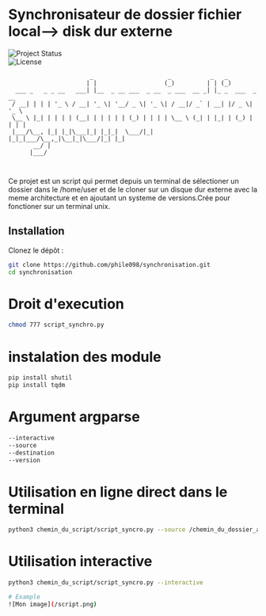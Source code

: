 # Synchronisateur de dossier fichier local--> disk dur externe 
![Project Status](https://img.shields.io/badge/status-active-brightgreen)  
![License](https://img.shields.io/badge/license-MIT-blue)


```
                       _                     _           _   _             
                      | |                   (_)         | | (_)            
  ___ _   _ _ __   ___| |__  _ __ ___  _ __  _ ___  __ _| |_ _  ___  _ __  
 / __| | | | '_ \ / __| '_ \| '__/ _ \| '_ \| / __|/ _` | __| |/ _ \| '_ \ 
 \__ \ |_| | | | | (__| | | | | | (_) | | | | \__ \ (_| | |_| | (_) | | | |
 |___/\__, |_| |_|\___|_| |_|_|  \___/|_| |_|_|___/\__,_|\__|_|\___/|_| |_|
       __/ |                                                               
      |___/                                                                

                                                    
```
Ce projet est un script qui permet depuis un terminal de sélectioner un dossier dans le /home/user et de le cloner sur un disque dur externe avec la meme architecture et en ajoutant un systeme de versions.Crée pour fonctioner sur un terminal unix.
## Installation

Clonez le dépôt :

```bash
git clone https://github.com/phile098/synchronisation.git
cd synchronisation

```
# Droit d'execution

```bash
chmod 777 script_synchro.py

```
# instalation des module

```bash
pip install shutil
pip install tqdm

```
# Argument argparse 
```bash
--interactive
--source
--destination
--version
```
# Utilisation en ligne direct dans le terminal 

```bash
python3 chemin_du_script/script_syncro.py --source /chemin_du_dossier_a_synchro --destination /chemin_du_disk_externe
```
# Utilisation interactive
```bash
python3 chemin_du_script/script_syncro.py --interactive

# Example 
![Mon image](/script.png)
